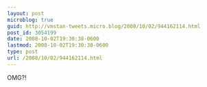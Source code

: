 ```yaml
---
layout: post
microblog: true
guid: http://vmstan-tweets.micro.blog/2008/10/02/944162114.html
post_id: 3054199
date: 2008-10-02T19:30:38-0600
lastmod: 2008-10-02T19:30:38-0600
type: post
url: /2008/10/02/944162114.html
---
```

OMG?!
